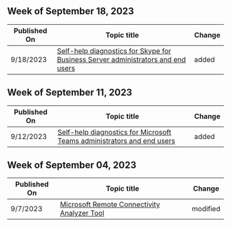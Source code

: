 <!-- This file is generated automatically each week. Changes made to this file will be overwritten.-->



## Week of September 18, 2023


| Published On |Topic title | Change |
|------|------------|--------|
| 9/18/2023 | [Self-help diagnostics for Skype for Business Server administrators and end users](/connectivity-analyzer/skype-for-business/self-help-diagnostics-for-skype-for-business) | added |


## Week of September 11, 2023


| Published On |Topic title | Change |
|------|------------|--------|
| 9/12/2023 | [Self-help diagnostics for Microsoft Teams administrators and end users](/connectivity-analyzer/microsoft-teams/self-help-diagnostics-for-microsoft-teams) | added |


## Week of September 04, 2023


| Published On |Topic title | Change |
|------|------------|--------|
| 9/7/2023 | [Microsoft Remote Connectivity Analyzer Tool](/connectivity-analyzer/exchange-remote-connectivity-analyzer-tool) | modified |
